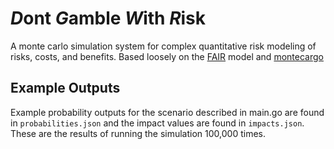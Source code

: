 # *D*ont *G*amble *W*ith *R*isk

A monte carlo simulation system for complex quantitative risk modeling of risks, costs, and benefits. Based loosely on the [FAIR](https://www.fairinstitute.org/) model and [montecargo](https://github.com/bcdannyboy/montecargo)

## Example Outputs

Example probability outputs for the scenario described in main.go are found in `probabilities.json` and the impact values are found in `impacts.json`. These are the results of running the simulation 100,000 times.